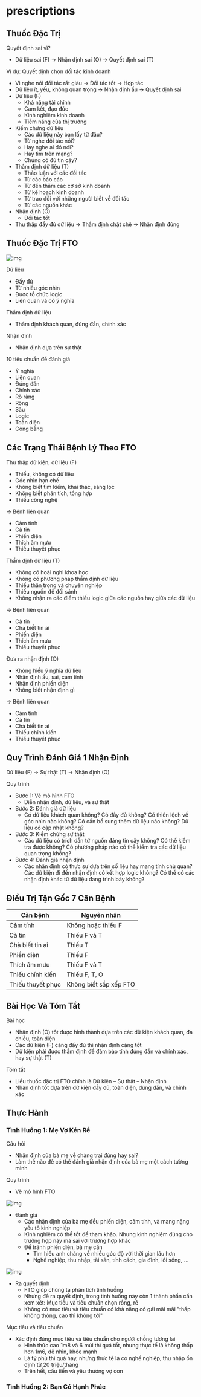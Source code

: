 # prescriptions

## Thuốc Đặc Trị

Quyết định sai vì?

- Dữ liệu sai (F) &rarr; Nhận định sai (O) &rarr; Quyết định sai (T)

Ví dụ: Quyết định chọn đối tác kinh doanh

- Vì nghe nói đối tác rất giàu &rarr; Đối tác tốt &rarr; Hợp tác
- Dữ liệu ít, yếu, không quan trọng &rarr; Nhận định ẩu &rarr; Quyết định sai
- Dữ liệu (F)
  - Khả năng tài chính
  - Cam kết, đạo đức
  - Kinh nghiệm kinh doanh
  - Tiềm năng của thị trường
- Kiểm chứng dữ liệu
  - Các dữ liệu này bạn lấy từ đâu?
  - Từ nghe đối tác nói?
  - Hay nghe ai đó nói?
  - Hay tìm trên mạng?
  - Chúng có đủ tin cậy?
- Thẩm định dữ liệu (T)
  - Thảo luận với các đối tác
  - Từ các báo cáo
  - Từ đến thăm các cơ sở kinh doanh
  - Từ kế hoạch kinh doanh
  - Từ trao đổi với những người biết về đối tác
  - Từ các nguồn khác
- Nhận định (O)
  - Đối tác tốt
- Thu thập đầy đủ dữ liệu &rarr; Thẩm định chặt chẽ &rarr; Nhận định đúng

## Thuốc Đặc Trị FTO

![img](./img/5.png)

Dữ liệu

- Đầy đủ
- Từ nhiều góc nhìn
- Được tổ chức logic
- Liên quan và có ý nghĩa

Thẩm định dữ liệu

- Thẩm định khách quan, đúng đắn, chính xác

Nhận định

- Nhận định dựa trên sự thật

10 tiêu chuẩn để đánh giá

- Ý nghĩa
- Liên quan
- Đúng đắn
- Chính xác
- Rõ ràng
- Rộng
- Sâu
- Logic
- Toàn diện
- Công bằng

## Các Trạng Thái Bệnh Lý Theo FTO

Thu thập dữ kiện, dữ liệu (F)

- Thiếu, không có dữ liệu
- Góc nhìn hạn chế
- Không biết tìm kiếm, khai thác, sàng lọc
- Không biết phân tích, tổng hợp
- Thiếu công nghệ

&rarr; Bệnh liên quan

- Cảm tính
- Cả tin
- Phiến diện
- Thích âm mưu
- Thiếu thuyết phục

Thẩm định dữ liệu (T)

- Không có hoài nghi khoa học
- Không có phương pháp thẩm định dữ liệu
- Thiếu thận trọng và chuyên nghiệp
- Thiếu nguồn để đối sánh
- Không nhận ra các điểm thiếu logic giữa các nguồn hay giữa các dữ liệu

&rarr; Bệnh liên quan

- Cả tin
- Chả biết tin ai
- Phiến diện
- Thích âm mưu
- Thiếu thuyết phục

Đưa ra nhận định (O)

- Không hiểu ý nghĩa dữ liệu
- Nhận định ẩu, sai, cảm tính
- Nhận định phiến diện
- Không biết nhận định gì

&rarr; Bệnh liên quan

- Cảm tính
- Cả tin
- Chả biết tin ai
- Thiếu chính kiến
- Thiếu thuyết phục

## Quy Trình Đánh Giá 1 Nhận Định

Dữ liệu (F) &rarr; Sự thật (T) &rarr; Nhận định (O)

Quy trình

- Bước 1: Vẽ mô hình FTO
  - Diễn nhận định, dữ liệu, và sự thật
- Bước 2: Đánh giá dữ liệu
  - Có dữ liệu khách quan không? Có đầy đủ không? Có thiên lệch về góc nhìn nào không? Có cần bổ sung thêm dữ liệu nào không? Dữ liệu có cập nhật không?
- Bước 3: Kiểm chứng sự thật
  - Các dữ liệu có trích dẫn từ nguồn đáng tin cậy không? Có thể kiểm tra được không? Có phương pháp nào có thể kiểm tra các dữ liệu quan trọng không?
- Bước 4: Đánh giá nhận định
  - Các nhận định có thực sự dựa trên số liệu hay mang tính chủ quan? Các dữ kiện đi đến nhận định có kết hợp logic không? Có thể có các nhận định khác từ dữ liệu đang trình bày không?

## Điều Trị Tận Gốc 7 Căn Bệnh

| **Căn bệnh**         | **Nguyên nhân**         |
|----------------------|-------------------------|
| Cảm tính             | Không hoặc thiếu F      |
| Cà tin               | Thiếu F và T            |
| Chà biết tin ai      | Thiếu T                 |
| Phiền diện           | Thiếu F                 |
| Thích âm mưu         | Thiếu F và T            |
| Thiếu chính kiến     | Thiếu F, T, O           |
| Thiếu thuyết phục    | Không biết sắp xếp FTO  |

## Bài Học Và Tóm Tắt

Bài học

- Nhận định (O) tốt được hình thành dựa trên các dữ kiện khách quan, đa chiều, toàn diện
- Các dữ kiện (F) càng đầy đủ thì nhận định càng tốt
- Dữ kiện phải được thẩm định để đảm bảo tính đúng đắn và chính xác, hay sự thật (T)

Tóm tắt

- Liều thuốc đặc trị FTO chính là Dữ kiện – Sự thật – Nhận định
- Nhận định tốt dựa trên dữ kiện đầy đủ, toàn diện, đúng đắn, và chính xác

## Thực Hành

### Tình Huống 1: Mẹ Vợ Kén Rể

Câu hỏi

- Nhận định của bà mẹ về chàng trai đúng hay sai?
- Làm thế nào để có thể đánh giá nhận định của bà mẹ một cách tường minh

Quy trình

- Vẽ mô hình FTO

![img](./img/6.png)

- Đánh giá
  - Các nhận định của bà mẹ đều phiến diện, cảm tính, và mang nặng yếu tố kinh nghiệp
  - Kinh nghiệm có thể tốt để tham khảo. Nhưng kinh nghiệm đúng cho trường hợp này mà sai với trường hợp khác
  - Để tránh phiến diện, bà mẹ cần
    - Tìm hiểu anh chàng về nhiều góc độ với thời gian lâu hơn
    - Nghề nghiệp, thu nhập, tài sản, tính cách, gia đình, lối sống, ...

![img](./img/7.png)

- Ra quyết định
  - FTO giúp chúng ta phân tích tình huống
  - Nhưng để ra quyết định, trong tình huống này còn 1 thành phần cần xem xét: Mục tiêu và tiêu chuẩn chọn rồng, rể
  - Không có mục tiêu và tiêu chuẩn có khả năng có gái mãi mãi "thấp không thông, cao thì không tới"

Mục tiêu và tiêu chuẩn

- Xác định đúng mục tiêu và tiêu chuẩn cho người chồng tương lai
  - Hình thức cao 1m8 và 6 múi thì quá tốt, nhưng thực tế là không thấp hơn 1m6, dễ nhìn, khỏe mạnh
  - Là tỷ phú thì quá hay, nhưng thực tế là có nghề nghiệp, thu nhập ổn định từ 20 triệu/tháng
  - Trên hết, cầu tiến và yêu thương vợ con

### Tình Huống 2: Bạn Có Hạnh Phúc
